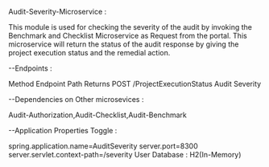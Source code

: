 Audit-Severity-Microservice :

This module is used for checking the severity of the audit by invoking the Benchmark and Checklist Microservice as Request from the portal. This microservice will return the status of the audit response by giving the project execution status and the remedial action.


--Endpoints :

Method	  Endpoint Path	              Returns
POST	  /ProjectExecutionStatus	  Audit Severity



--Dependencies on Other microsevices :

 Audit-Authorization,Audit-Checklist,Audit-Benchmark
 
 
--Application Properties Toggle :

spring.application.name=AuditSeverity
server.port=8300
server.servlet.context-path=/severity
User Database : H2(In-Memory)